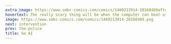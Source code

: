 ```yaml
---
extra_image: https://www.smbc-comics.com/comics/1460213914-20160409after.png
hovertext: The really scary thing will be when the computer can beat us at designing a computer that can beat us at designing a computer that can beat us at designing a computer to play chess.
image: https://www.smbc-comics.com/comics/1460213914-20160409.png
next: intervention
prev: the-police
title: Go AI
---
```

